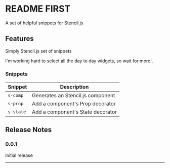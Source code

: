 # README FIRST

A set of helpful snippets for Stencil.js

## Features

Simply Stencil.js set of snippets

I'm working hard to select all the day to day widgets, so wait for more!.

### Snippets

| Snippet   | Description                       |
| --------- | --------------------------------- |
| `s-comp`  | Generates an Stencil.js component |
| `s-prop`  | Add a component's Prop decorator  |
| `s-state` | Add a component's State decorator |

## Release Notes

### 0.0.1

Initial release
****